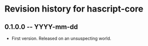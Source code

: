 # Revision history for hascript-core

## 0.1.0.0 -- YYYY-mm-dd

* First version. Released on an unsuspecting world.
